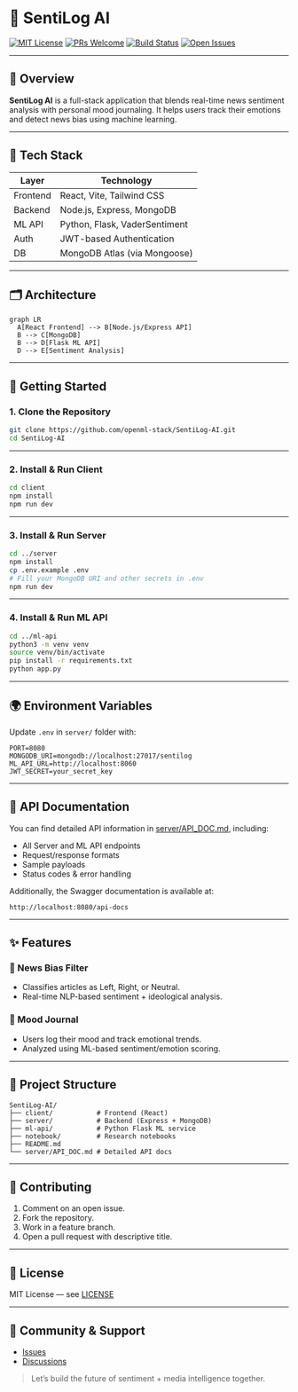 # 🧠 SentiLog AI

[![MIT License](https://img.shields.io/badge/license-MIT-green.svg)](LICENSE)
[![PRs Welcome](https://img.shields.io/badge/PRs-welcome-brightgreen.svg)](https://github.com/openml-stack/SentiLog-AI/pulls)
[![Build Status](https://img.shields.io/github/actions/workflow/status/openml-stack/SentiLog-AI/ci.yml?branch=main)](https://github.com/openml-stack/SentiLog-AI/actions)
[![Open Issues](https://img.shields.io/github/issues/openml-stack/SentiLog-AI)](https://github.com/openml-stack/SentiLog-AI/issues)

---

## 🌟 Overview

**SentiLog AI** is a full-stack application that blends real-time news sentiment analysis with personal mood journaling. It helps users track their emotions and detect news bias using machine learning.

---

## 🔧 Tech Stack

| Layer       | Technology                    |
|-------------|-------------------------------|
| Frontend    | React, Vite, Tailwind CSS     |
| Backend     | Node.js, Express, MongoDB     |
| ML API      | Python, Flask, VaderSentiment |
| Auth        | JWT-based Authentication      |
| DB          | MongoDB Atlas (via Mongoose)  |

---

## 🗂️ Architecture

```mermaid
graph LR
  A[React Frontend] --> B[Node.js/Express API]
  B --> C[MongoDB]
  B --> D[Flask ML API]
  D --> E[Sentiment Analysis]
```

---

## 🚀 Getting Started

### 1. Clone the Repository

```bash
git clone https://github.com/openml-stack/SentiLog-AI.git
cd SentiLog-AI
```

---

### 2. Install & Run Client

```bash
cd client
npm install
npm run dev
```

---

### 3. Install & Run Server

```bash
cd ../server
npm install
cp .env.example .env
# Fill your MongoDB URI and other secrets in .env
npm run dev
```

---

### 4. Install & Run ML API

```bash
cd ../ml-api
python3 -m venv venv
source venv/bin/activate
pip install -r requirements.txt
python app.py
```

---

## 🌍 Environment Variables

Update `.env` in `server/` folder with:

```
PORT=8080
MONGODB_URI=mongodb://localhost:27017/sentilog
ML_API_URL=http://localhost:8060
JWT_SECRET=your_secret_key
```

---

## 📄 API Documentation

You can find detailed API information in [server/API_DOC.md](server/API_DOC.md), including:

- All Server and ML API endpoints
- Request/response formats
- Sample payloads
- Status codes & error handling

Additionally, the Swagger documentation is available at:

```text
http://localhost:8080/api-docs
```

---

## ✨ Features

### 📰 News Bias Filter
- Classifies articles as Left, Right, or Neutral.
- Real-time NLP-based sentiment + ideological analysis.

### 📓 Mood Journal
- Users log their mood and track emotional trends.
- Analyzed using ML-based sentiment/emotion scoring.

---

## 📁 Project Structure

```
SentiLog-AI/
├── client/           # Frontend (React)
├── server/           # Backend (Express + MongoDB)
├── ml-api/           # Python Flask ML service
├── notebook/         # Research notebooks
├── README.md
└── server/API_DOC.md # Detailed API docs
```

---

## 🧩 Contributing

1. Comment on an open issue.
2. Fork the repository.
3. Work in a feature branch.
4. Open a pull request with descriptive title.

---

## 📝 License

MIT License — see [LICENSE](./LICENSE)

---

## 🙌 Community & Support

- [Issues](https://github.com/openml-stack/SentiLog-AI/issues)
- [Discussions](https://github.com/openml-stack/SentiLog-AI/discussions)

> Let’s build the future of sentiment + media intelligence together.
